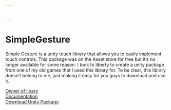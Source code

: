 ```yaml
---


---
```


<h1 id="simplegesture">SimpleGesture</h1>
<p>Simple Gesture is a unity touch library that allows you to easily implement touch controls. This package was on the Asset store for free but it’s no longer available for some reason. I took to liberty to create a unity package from one of my old games that I used this library for. To be clear, this library doesn’t belong to me, just making it easy for you guys to download and use it.</p>
<p><a href="https://github.com/Catsoft-Studios">Owner of libary</a><br>
<a href="https://github.com/Catsoft-Studios/simple-gesture-documentation/blob/master/DOCUMENTATION.md">Documentation</a><br>
<a href="https://github.com/yoeven/SimpleGesture/releases/download/1.0/Simple.Gesture.unitypackage">Download Unity Package</a></p>


